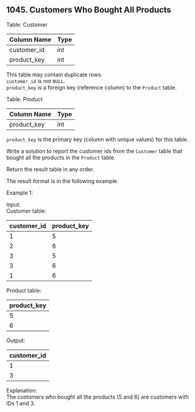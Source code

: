 ## 1045. Customers Who Bought All Products

Table: Customer

| Column Name | Type |
|-------------|------|
| customer_id | int  |
| product_key | int  |

This table may contain duplicate rows.  
`customer_id` is not `NULL`.  
`product_key` is a foreign key (reference column) to the `Product` table.

Table: Product

| Column Name  | Type |
|--------------|------|
| product_key  | int  |

`product_key` is the primary key (column with unique values) for this table.

Write a solution to report the customer ids from the `Customer` table that bought all the products in the `Product` table.

Return the result table in any order.

The result format is in the following example.

Example 1:

Input:  
Customer table:

| customer_id | product_key |
|-------------|-------------|
| 1           | 5           |
| 2           | 6           |
| 3           | 5           |
| 3           | 6           |
| 1           | 6           |

Product table:

| product_key |
|-------------|
| 5           |
| 6           |

Output:

| customer_id |
|-------------|
| 1           |
| 3           |

Explanation:  
The customers who bought all the products (5 and 6) are customers with IDs 1 and 3.
